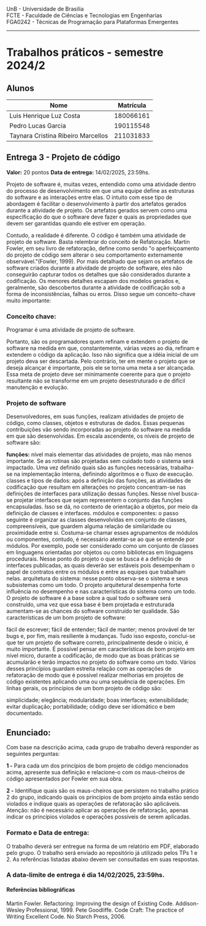 UnB - Universidade de Brasilia  
FCTE - Faculdade de Ciências e Tecnologias em Engenharias  
FGA0242 - Técnicas de Programação para Plataformas Emergentes  

--- 
# Trabalhos práticos - semestre 2024/2

## Alunos

|Nome|Matrícula|
|-|-|
|Luis Henrique Luz Costa|180066161|
|Pedro Lucas Garcia|190115548|
|Taynara Cristina Ribeiro Marcellos|211031833|

## Entrega 3 - Projeto de código
**Valor:** 20 pontos
**Data de entrega:** 14/02/2025, 23:59hs.

Projeto de software é, muitas vezes, entendido como uma atividade dentro do processo de desenvolvimento em que uma equipe define as estruturas do software e as interações entre elas. O intuito com esse tipo de abordagem é facilitar o desenvolvimento à partir dos artefatos gerados durante a atividade de projeto. Os artefatos gerados servem como uma especificação do que o software deve fazer e quais as propriedades que devem ser garantidas quando ele estiver em operação.

Contudo, a realidade é diferente. O código é também uma atividade de projeto de software. Basta relembrar do conceito de Refatoração. Martin Fowler, em seu livro de refatoração, define como sendo "o aperfeiçoamento do projeto de código sem alterar o seu comportamento externamente observável."(Fowler, 1999). Por mais detalhado que sejam os artefatos de software criados durante a atividade de projeto de software, eles não conseguirão capturar todos os detalhes que são considerados durante a codificação. Os menores detalhes escapam dos modelos gerados e, geralmente, são descobertos durante a atividade de codificação sob a forma de inconsistências, falhas ou erros. Disso segue um conceito-chave muito importante:

### Conceito chave:
Programar é uma atividade de projeto de software.

Portanto, são os programadores quem refinam e extendem o projeto de software na medida em que, constantemente, várias vezes ao dia, refinam e extendem o código da aplicação. Isso não significa que a idéia inicial de um projeto deva ser descartada. Pelo contrário, ter em mente o projeto que se deseja alcançar é importante, pois ele se torna uma meta a ser alcançada. Essa meta de projeto deve ser minimamente coerente para que o projeto resultante não se transforme em um projeto desestruturado e de difícil manutenção e evolução.

### Projeto de software
Desenvolvedores, em suas funções, realizam atividades de projeto de código, como classes, objetos e estruturas de dados. Essas pequenas contribuições vão sendo incorporadas ao projeto do software na medida em que são desenvolvidas. Em escala ascendente, os níveis de projeto de software são:

**funções:** nível mais elementar das atividades de projeto, mas não menos importante. Se as rotinas são projetadas sem cuidado todo o sistema será impactado. Uma vez definido quais são as funções necessárias, trabalha-se na implementação interna, definindo algoritmos e o fluxo de execução.
classes e tipos de dados: após a definição das funções, as atividades de codificação que resultam em alterações no projeto concentram-se nas definições de interfaces para utilização dessas funções. Nesse nível busca-se projetar interfaces que sejam representem o conjunto das funções encapsuladas. Isso se dá, no contexto de orientação a objetos, por meio da definição de classes e interfaces.
módulos e componentes: o passo seguinte é organizar as classes desenvolvidas em conjunto de classes, compreensíveis, que guardem alguma relação de similaridade ou proximidade entre si. Costuma-se chamar esses agrupamentos de módulos ou componentes, contudo, é necessário atentar-se ao que se entende por módulos. Por exemplo, pode ser considerado como um conjunto de classes em linguagens orientadas por objetos ou como bibliotecas em linguagens procedurais. Nesse ponto do projeto o que se busca é a definição de interfaces publicadas, as quais deverão ser estáveis pois desempenham o papel de contratos entre os módulos e entre as equipes que trabalham nelas.
arquitetura do sistema: nesse ponto observa-se o sistema e seus subsistemas como um todo. O projeto arquitetural desempenha forte influência no desempenho e nas características do sistema como um todo.
O projeto de software é a base sobre a qual todo o software será construído, uma vez que essa base é bem projetada e estruturada aumentam-se as chances do software construído ter qualidade. São características de um bom projeto de software:

fácil de escrever;
fácil de entender;
fácil de manter;
menos provável de ter bugs e, por fim,
mais resiliente à mudanças.
Tudo isso exposto, conclui-se que ter um projeto de software correto, principalmente desde o início, é muito importante. É possível pensar em características de bom projeto em nível micro, durante a codificação, de modo que as boas práticas se acumularão e terão impactos no projeto do software como um todo. Vários desses princípios guardam estreita relação com as operações de refatoração de modo que é possível realizar melhorias em projetos de código existentes aplicando uma ou uma sequência de operações. Em linhas gerais, os princípios de um bom projeto de código são:

simplicidade;
elegância;
modularidade;
boas interfaces;
extensibilidade;
evitar duplicação;
portabilidade;
código deve ser idiomático e bem documentado.

## Enunciado:
Com base na descrição acima, cada grupo de trabalho deverá responder as seguintes perguntas:

**1 -** Para cada um dos princípios de bom projeto de código mencionados acima, apresente sua definição e relacione-o com os maus-cheiros de código apresentados por Fowler em sua obra.

**2 -** Identifique quais são os maus-cheiros que persistem no trabalho prático 2 do grupo, indicando quais os princípios de bom projeto ainda estão sendo violados e indique quais as operações de refatoração são aplicáveis. Atenção: não é necessário aplicar as operações de refatoração, apenas indicar os princípios violados e operações possíveis de serem aplicadas.

### Formato e Data de entrega:
O trabalho deverá ser entregue na forma de um relatório em PDF, elaborado pelo grupo. O trabalho será enviado ao repositório já utilizado pelos TPs 1 e 2. As referências listadas abaixo devem ser consultadas em suas respostas.

### A data-limite de entrega é dia 14/02/2025, 23:59hs.

#### Referências bibliográficas
Martin Fowler. Refactoring: Improving the design of Existing Code. Addison-Wesley Professional, 1999.
Pete Goodliffe. Code Craft: The practice of Writing Excellent Code. No Starch Press, 2006.